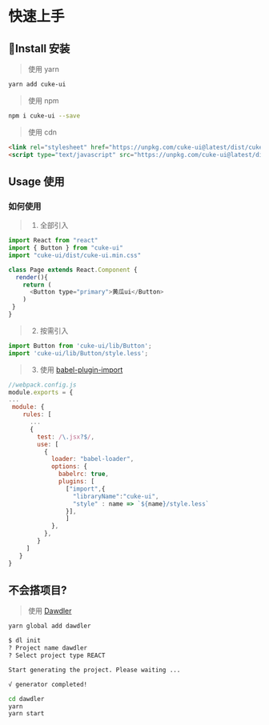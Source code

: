 # 快速上手

## Install 安装

> 使用 yarn

```bash
yarn add cuke-ui
```

> 使用 npm

```bash
npm i cuke-ui --save
```

> 使用 cdn

```html
<link rel="stylesheet" href="https://unpkg.com/cuke-ui@latest/dist/cuke-ui.min.css">
<script type="text/javascript" src="https://unpkg.com/cuke-ui@latest/dist/cuke-ui.min.js"></script>
```

## Usage 使用

### 如何使用
> 1. 全部引入

```js
import React from "react"
import { Button } from "cuke-ui"
import "cuke-ui/dist/cuke-ui.min.css"

class Page extends React.Component {
  render(){
    return (
      <Button type="primary">黄瓜ui</Button>
    )
 }
}
```

> 2. 按需引入
```js
import Button from 'cuke-ui/lib/Button';
import 'cuke-ui/lib/Button/style.less';
```

> 3. 使用 [babel-plugin-import](https://github.com/ant-design/babel-plugin-import)

```js
//webpack.config.js
module.exports = {
...
 module: {
    rules: [
      ...
      {
        test: /\.jsx?$/,
        use: [
          {
            loader: "babel-loader",
            options: {
              babelrc: true,
              plugins: [
                ["import",{
                  "libraryName":"cuke-ui",
                  "style" : name => `${name}/style.less`
                }],
	            ]
            },
          },
  	    }
     ]
   }	  
}


```

## 不会搭项目?

> 使用 [Dawdler](https://github.com/lijinke666/dawdler)

```bash
yarn global add dawdler

$ dl init
? Project name dawdler
? Select project type REACT

Start generating the project. Please waiting ...

√ generator completed!

cd dawdler
yarn
yarn start
```